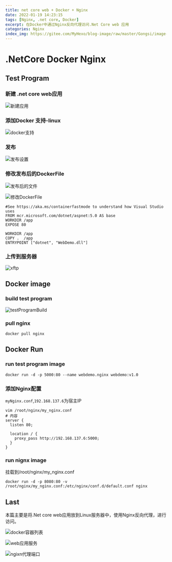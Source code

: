 ```yaml
---
title: net core web + Docker + Nginx
date: 2022-01-19 14:23:15
tags: [Nginx, .net core, Docker]
excerpt: 在Docker中通过Nginx反向代理访问.Net Core web 应用
categories: Nginx
index_img: https://gitee.com/MyHexo/blog-image/raw/master/Gongsi/image-20220119165020105.png
---
```


# .NetCore Docker Nginx

## Test Program

### 新建 .net core web应用

![新建应用](https://gitee.com/MyHexo/blog-image/raw/master/Gongsi/image-20220119135939441.png)

### 添加Docker 支持-linux

![docker支持](https://gitee.com/MyHexo/blog-image/raw/master/Gongsi/image-20220119140022112.png)

### 发布

![发布设置](https://gitee.com/MyHexo/blog-image/raw/master/Gongsi/image-20220119140104644.png)

### 修改发布后的DockerFile

![发布后的文件](https://gitee.com/MyHexo/blog-image/raw/master/Gongsi/image-20220119140144967.png)

![修改DockerFile](https://gitee.com/MyHexo/blog-image/raw/master/Gongsi/image-20220119140208877.png)

```shell
#See https://aka.ms/containerfastmode to understand how Visual Studio uses 
FROM mcr.microsoft.com/dotnet/aspnet:5.0 AS base
WORKDIR /app
EXPOSE 80

WORKDIR /app
COPY .  /app
ENTRYPOINT ["dotnet", "WebDemo.dll"]
```

### 上传到服务器

![xftp](https://gitee.com/MyHexo/blog-image/raw/master/Gongsi/image-20220119140355752.png)

## Docker image

### build test program

![testProgramBuild](https://gitee.com/MyHexo/blog-image/raw/master/Gongsi/image-20220119140542103.png)

### pull nginx

``` shell
docker pull nginx
```

## Docker Run

### run test program image

``` shell
docker run -d -p 5000:80 --name webdemo.nginx webdemo:v1.0
```

### 添加Nginx配置

`myNginx.conf`,`192.168.137.6`为宿主IP

``` shell
vim /root/nginx/my_nginx.conf
# 内容
server {
  listen 80;

  location / {
    proxy_pass http://192.168.137.6:5000;
  }
}
```

### run nignx image

挂载到/root/nginx/my_nginx.conf

```shell
docker run -d -p 8080:80 -v /root/nginx/my_nginx.conf:/etc/nginx/conf.d/default.conf nginx
```

## Last

本篇主要是将.Net core web应用放到Linux服务器中，使用Nginx反向代理，进行访问。

![docker容器列表](https://gitee.com/MyHexo/blog-image/raw/master/Gongsi/image-20220119142358772.png)

![web应用服务](https://gitee.com/MyHexo/blog-image/raw/master/Gongsi/image-20220119142220882.png)

![ngixn代理端口](https://gitee.com/MyHexo/blog-image/raw/master/Gongsi/image-20220119142258548.png)



